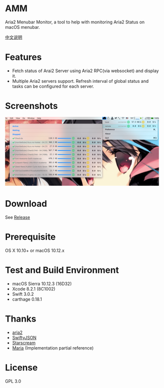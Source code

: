 # AMM
Aria2 Menubar Monitor, a tool to help with monitoring Aria2 Status on macOS menubar.

[中文说明](./README_zh.md)

# Features
- Fetch status of Arai2 Server using Aria2 RPC(via websocket) and display it.
- Multiple Aria2 servers support. Refresh interval of global status and tasks can be configured for each server.

# Screenshots
![Screenshots](./screenshot.png)

# Download
See [Release](https://github.com/15cm/AMM/releases)

# Prerequisite
OS X 10.10+ or macOS 10.12.x

# Test and Build Environment
- macOS Sierra 10.12.3 (16D32)
- Xcode 8.2.1 (8C1002)
- Swift 3.0.2
- carthage 0.18.1

# Thanks
- [aria2](https://github.com/aria2/aria2) 
- [SwiftyJSON](https://github.com/SwiftyJSON/SwiftyJSON)
- [Starscream](https://github.com/daltoniam/Starscream)
- [Maria](https://github.com/ShinCurry/Maria) (Implementation partial reference)

# License
GPL 3.0
